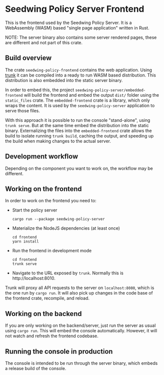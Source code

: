 # Seedwing Policy Server Frontend

This is the frontend used by the Seedwing Policy Server. It is a WebAssembly (WASM) based
"single page application" written in Rust.

NOTE: The server binary also contains some server rendered pages, these are different and not part of this crate.

## Build overview

The crate `seedwing-policy-frontend` contains the web application. Using [trunk](https://trunkrs.dev) it can be compiled
into a ready to run WASM based distribution. This distribution is also embedded into the static server binary.

In order to embed this, the project `seedwing-policy-server/embedded-frontend` will build the frontend and
embed the output `dist/` folder using the `static_files` crate. The `embedded-frontend` crate is a library, which
only wraps the content. It is used by the `seedwing-policy-server` application to serve those files.

With this approach it is possible to run the console "stand-alone", using `trunk serve`. But at the same
time embed the distribution into the static binary. Externalizing the files into the `embedded-frontend` crate
allows the build to isolate running `trunk build`, caching the output, and speeding up the build when making
changes to the actual server.

## Development workflow

Depending on the component you want to work on, the workflow may be different.

## Working on the frontend

In order to work on the frontend you need to:

* Start the policy server

  ```shell
  cargo run --package seedwing-policy-server
  ```

* Materialize the NodeJS dependencies (at least once)

  ```shell
  cd frontend
  yarn install
  ```

* Run the frontend in development mode

  ```shell
  cd frontend
  trunk serve
  ```

* Navigate to the URL exposed by `trunk`. Normally this is http://localhost:8010.

Trunk will proxy all API requests to the server on `localhost:8080`, which is the one run by `cargo run`. It will
also pick up changes in the code base of the frontend crate, recompile, and reload.

## Working on the backend

If you are only working on the backend/server, just run the server as usual using `cargo run`. This will embed
the console automatically. However, it will not watch and refresh the frontend codebase.

## Running the console in production

The console is intended to be run through the server binary, which embeds a release build of the console.